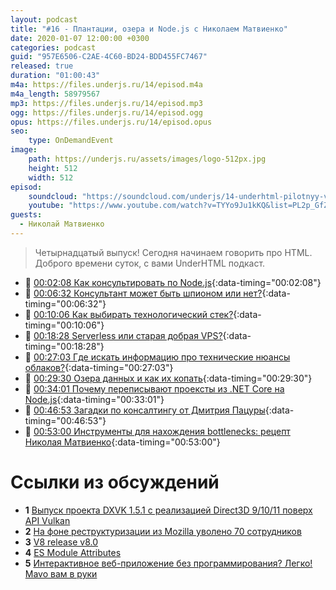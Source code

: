 ```yaml
---
layout: podcast
title: "#16 - Плантации, озера и Node.js c Николаем Матвиенко"
date: 2020-01-07 12:00:00 +0300
categories: podcast
guid: "957E6506-C2AE-4C60-BD24-BDD455FC7467"
released: true
duration: "01:00:43"
m4a: https://files.underjs.ru/14/episod.m4a
m4a_length: 58979567
mp3: https://files.underjs.ru/14/episod.mp3
ogg: https://files.underjs.ru/14/episod.ogg
opus: https://files.underjs.ru/14/episod.opus
seo:
    type: OnDemandEvent
image:
    path: https://underjs.ru/assets/images/logo-512px.jpg
    height: 512
    width: 512
episod:
    soundcloud: "https://soundcloud.com/underjs/14-underhtml-pilotnyy-vypusk"
    youtube: "https://www.youtube.com/watch?v=TYYo9Ju1kKQ&list=PL2p_GfZz-_1OWXrKUZRBc8LzMz5FJNXW7"
guests:
  - Николай Матвиенко
---
```


> Четырнадцатый выпуск! Сегодня начинаем говорить про HTML. Доброго времени суток, с вами UnderHTML подкаст.

- 🤔 [00:02:08 Как консультировать по Node.js](#){:data-timing="00:02:08"}
- 🤔 [00:06:32 Консультант может быть шпионом или нет?](#){:data-timing="00:06:32"}
- 🤔 [00:10:06 Как выбирать технологический стек?](#){:data-timing="00:10:06"}
- 🤔 [00:18:28 Serverless или старая добрая VPS?](#){:data-timing="00:18:28"}
- 🤔 [00:27:03 Где искать информацию про технические нюансы облаков?](#){:data-timing="00:27:03"}
- 🤔 [00:29:30 Озера данных и как их копать](#){:data-timing="00:29:30"}
- 🤔 [00:34:01 Почему переписывают проексты из .NET Core на Node.js](#){:data-timing="00:33:01"}
- 🤔 [00:46:53 Загадки по консалтингу от Дмитрия Пацуры](#){:data-timing="00:46:53"}
- 🤔 [00:53:00 Инструменты для нахождения bottlenecks: рецепт Николая Матвиенко](#){:data-timing="00:53:00"}

# Ссылки из обсуждений

- <b id="note1">1</b> [Выпуск проекта DXVK 1.5.1 с реализацией Direct3D 9/10/11 поверх API Vulkan](https://www.opennet.ru/opennews/art.shtml?num=52166)
- <b id="note2">2</b> [На фоне реструктуризации из Mozilla уволено 70 сотрудников](https://www.opennet.ru/opennews/art.shtml?num=52195)
- <b id="note3">3</b> [V8 release v8.0](https://v8.dev/blog/v8-release-80)
- <b id="note4">4</b> [ES Module Attributes](https://github.com/tc39/proposal-module-attributes)
- <b id="note5">5</b> [Интерактивное веб-приложение без программирования? Легко! Mavo вам в руки](https://habr.com/ru/company/lanit/blog/470135/)

